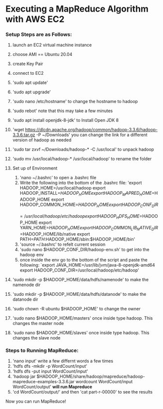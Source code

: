 # Executing a MapReduce Algorithm with AWS EC2  

### Setup Steps are as Follows:  
1. launch an EC2 virtual machine instance  
2. choose AMI == Ubuntu 20.04  
3. create Key Pair  
4. connect to EC2  
5. 'sudo apt update'  
6. 'sudo apt upgrade'  
7. 'sudo nano /etc/hostname' to change the hostname to hadoop  
8. 'sudo rebot' note that this may take a few minutes  
9. 'sudo apt install openjdk-8-jdk' to Install Open JDK 8  
10. 'wget https://dlcdn.apache.org/hadoop/common/hadoop-3.3.6/hadoop-3.3.6.tar.gz -P ~/Downloads'  you can change the link for a different version of hadoop as needed  
11. 'sudo tar zxvf ~/Downloads/hadoop-* -C /usr/local' to unpack hadoop  
12. 'sudo mv /usr/local/hadoop-* /usr/local/hadoop' to rename the folder  
13. Set up of Environment
    1. 'nano ~/.bashrc' to open a .bashrc file
    2. Write the following into the bottom of the .bashrc file:
       'export HADOOP_HOME=/usr/local/hadoop
        export HADOOP_INSTALL=$HADOOP_HOME
        export HADOOP_MAPRED_HOME=$HADOOP_HOME
        export HADOOP_COMMON_HOME=$HADOOP_HOME
        export HADOOP_CONF_DIR=/usr/local/hadoop/etc/hadoop
        export HADOOP_HDFS_HOME=$HADOOP_HOME
        export YARN_HOME=$HADOOP_HOME
        export HADOOP_COMMON_LIB_NATIVE_DIR=$HADOOP_HOME/lib/native
        export PATH=$PATH:$HADOOP_HOME/sbin:$HADOOP_HOME/bin'
    4. 'source ~/.bashrc' to refelt current session
    5. 'sudo nano $HADOOP_CONF_DIR/hadoop-env.sh' to get into the hadoop env
    6. once inside the env go to the bottom of the script and paste the following:
       `export JAVA_HOME=/usr/lib/jvm/java-8-openjdk-amd64
        export HADOOP_CONF_DIR=/usr/local/hadoop/etc/hadoop'
  
14. 'sudo mkdir -p $HADOOP_HOME/data/hdfs/namenode' to make the namenode dir
15. 'sudo mkdir -p $HADOOP_HOME/data/hdfs/datanode' to make the datanode dir
16. 'sudo chown -R ubuntu $HADOOP_HOME' to change the owner
17. 'sudo nano $HADOOP_HOME/masters' once inside type hadoop. This changes the master node
18. 'sudo nano $HADOOP_HOME/slaves' once inside type hadoop. This changes the slave node

### Steps to Running MapReduce:
1. 'nano input' write a few differnt words a few times
2. 'hdfs dfs -mkdir -p WordCount/input'
3. 'hdfs dfs -put input WordCount/input'
4. 'hadoop jar $HADOOP_HOME/share/hadoop/mapreduce/hadoop-mapreduce-examples-3.3.6.jar wordcount WordCount/input WordCount/output' **will run Mapreduce**
5. 'cd WordCount/output/' and then 'cat part-r-00000' to see the results

Now you can run MapReduce!

